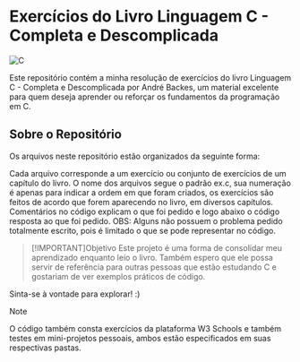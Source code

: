 # Exercícios do Livro Linguagem C - Completa e Descomplicada
![C](https://img.shields.io/badge/c-%2300599C.svg?style=for-the-badge&logo=c&logoColor=white)

Este repositório contém a minha resolução de exercícios do livro Linguagem C - Completa e Descomplicada por André Backes, um material excelente para quem deseja aprender ou reforçar os fundamentos da programação em C.

<h2>Sobre o Repositório</h2>
Os arquivos neste repositório estão organizados da seguinte forma:

Cada arquivo corresponde a um exercício ou conjunto de exercícios de um capítulo do livro.
O nome dos arquivos segue o padrão ex.c, sua numeração é apenas para indicar a ordem em que foram criados, os exercícios são feitos de acordo que forem aparecendo no livro, em diversos capítulos.
Comentários no código explicam o que foi pedido e logo abaixo o código resposta ao que foi pedido. OBS: Alguns não possuem o problema pedido totalmente escrito, pois é limitado o que se pode representar no código.

> [!IMPORTANT]Objetivo
> Este projeto é uma forma de consolidar meu aprendizado enquanto leio o livro. Também espero que ele possa servir de referência para outras pessoas que estão estudando C e gostariam de ver exemplos práticos de código.

Sinta-se à vontade para explorar! :)

> [!NOTE]
>  O código também consta exercícios da plataforma W3 Schools e também testes em mini-projetos pessoais, ambos estão especificados em suas respectivas pastas.</b>
